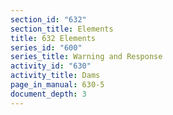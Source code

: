 ```yaml
---
section_id: "632"
section_title: Elements
title: 632 Elements
series_id: "600"
series_title: Warning and Response
activity_id: "630"
activity_title: Dams
page_in_manual: 630-5
document_depth: 3
---
```

